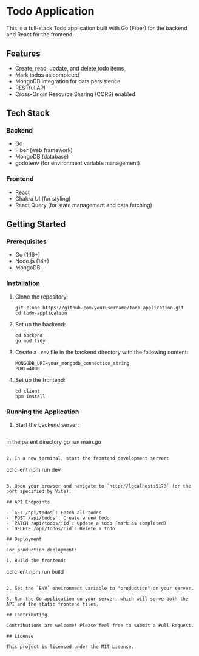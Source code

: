 # Todo Application

This is a full-stack Todo application built with Go (Fiber) for the backend and React for the frontend.

## Features

- Create, read, update, and delete todo items
- Mark todos as completed
- MongoDB integration for data persistence
- RESTful API
- Cross-Origin Resource Sharing (CORS) enabled

## Tech Stack

### Backend
- Go
- Fiber (web framework)
- MongoDB (database)
- godotenv (for environment variable management)

### Frontend
- React
- Chakra UI (for styling)
- React Query (for state management and data fetching)

## Getting Started

### Prerequisites

- Go (1.16+)
- Node.js (14+)
- MongoDB

### Installation

1. Clone the repository:
   ```
   git clone https://github.com/yourusername/todo-application.git
   cd todo-application
   ```

2. Set up the backend:
   ```
   cd backend
   go mod tidy
   ```

3. Create a `.env` file in the backend directory with the following content:
   ```
   MONGODB_URI=your_mongodb_connection_string
   PORT=4000
   ```

4. Set up the frontend:
   ```
   cd client
   npm install
   ```

### Running the Application

1. Start the backend server:
   ```
  in the parent directory
   go run main.go
   ```

2. In a new terminal, start the frontend development server:
   ```
   cd client
   npm run dev
   ```

3. Open your browser and navigate to `http://localhost:5173` (or the port specified by Vite).

## API Endpoints

- `GET /api/todos`: Fetch all todos
- `POST /api/todos`: Create a new todo
- `PATCH /api/todos/:id`: Update a todo (mark as completed)
- `DELETE /api/todos/:id`: Delete a todo

## Deployment

For production deployment:

1. Build the frontend:
   ```
   cd client
   npm run build
   ```

2. Set the `ENV` environment variable to "production" on your server.

3. Run the Go application on your server, which will serve both the API and the static frontend files.

## Contributing

Contributions are welcome! Please feel free to submit a Pull Request.

## License

This project is licensed under the MIT License.
